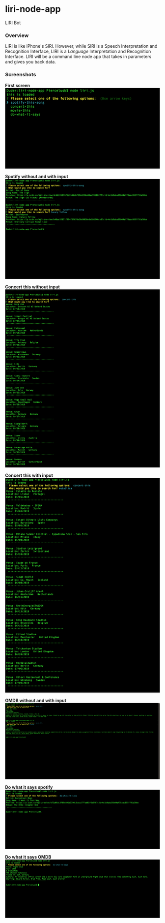 # liri-node-app
 LIRI Bot  

### Overview

 LIRI is like iPhone's SIRI. However, while SIRI is a Speech Interpretation and Recognition Interface, LIRI is a _Language_ Interpretation and Recognition Interface. LIRI will be a command line node app that takes in parameters and gives you back data.

### Screenshots
**First screen**
![First screen](/assets/firstScreen.png)

**Spotify without and with input**
![Spotify API search without and with input](/assets/spotify-this-song-without-and-with-input.png)

**Concert this without input**
![Concert-this no input](/assets/concert-this-no-input.png)

**Concert this with input**
![Concert-this with input](/assets/concert-this-with-input.png)

**OMDB without and with input**
![OMDB API search without and with input](/assets/movie-this-without-and-with-input.png)

**Do what it says spotify**
![Do what it says for Spotify](/assets/do-what-it-says-for-spotify.png)

**Do what it says OMDB**
![Do what it says for OMDB](/assets/do-what-it-says-for-OMDB.png)

